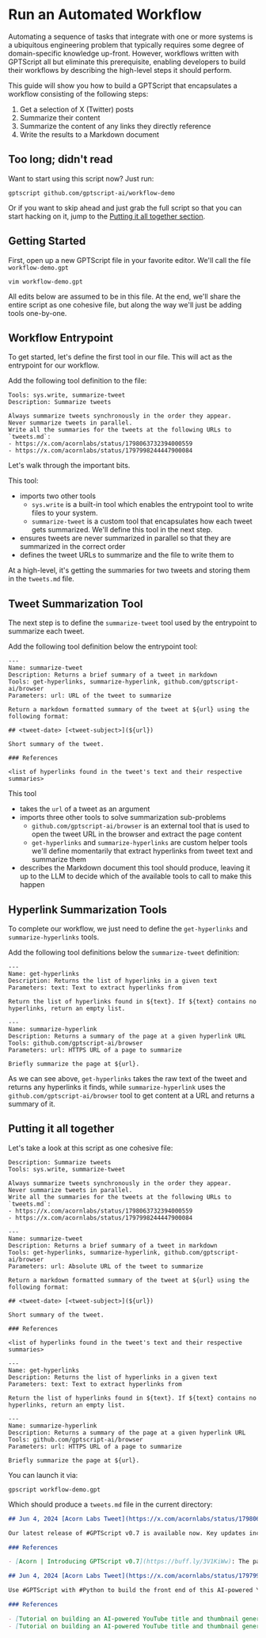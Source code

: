 # Run an Automated Workflow

Automating a sequence of tasks that integrate with one or more systems is a ubiquitous engineering problem that typically requires some degree of domain-specific knowledge up-front.
However, workflows written with GPTScript all but eliminate this prerequisite, enabling developers to build their workflows by describing the high-level steps it should perform.

This guide will show you how to build a GPTScript that encapsulates a workflow consisting of the following steps:
1. Get a selection of X (Twitter) posts 
2. Summarize their content 
3. Summarize the content of any links they directly reference
4. Write the results to a Markdown document

## Too long; didn't read

Want to start using this script now? Just run:

```
gptscript github.com/gptscript-ai/workflow-demo
```

Or if you want to skip ahead and just grab the full script so that you can start hacking on it, jump to the [Putting it all together section](workflow#putting-it-all-together).

## Getting Started

First, open up a new GPTScript file in your favorite editor. We'll call the file `workflow-demo.gpt`

```
vim workflow-demo.gpt
```

All edits below are assumed to be in this file. At the end, we'll share the entire script as one cohesive file, but along the way we'll just be adding tools one-by-one.

## Workflow Entrypoint 

To get started, let's define the first tool in our file. This will act as the entrypoint for our workflow.

Add the following tool definition to the file: 

```
Tools: sys.write, summarize-tweet
Description: Summarize tweets

Always summarize tweets synchronously in the order they appear.
Never summarize tweets in parallel.
Write all the summaries for the tweets at the following URLs to `tweets.md`:
- https://x.com/acornlabs/status/1798063732394000559
- https://x.com/acornlabs/status/1797998244447900084
```

Let's walk through the important bits. 

This tool:
- imports two other tools
  - `sys.write` is a built-in tool which enables the entrypoint tool to write files to your system.
  - `summarize-tweet` is a custom tool that encapsulates how each tweet gets summarized. We'll define this tool in the next step.
- ensures tweets are never summarized in parallel so that they are summarized in the correct order
- defines the tweet URLs to summarize and the file to write them to

At a high-level, it's getting the summaries for two tweets and storing them in the `tweets.md` file.

## Tweet Summarization Tool

The next step is to define the `summarize-tweet` tool used by the entrypoint to summarize each tweet. 

Add the following tool definition below the entrypoint tool:

```
---
Name: summarize-tweet
Description: Returns a brief summary of a tweet in markdown
Tools: get-hyperlinks, summarize-hyperlink, github.com/gptscript-ai/browser
Parameters: url: URL of the tweet to summarize

Return a markdown formatted summary of the tweet at ${url} using the following format:

## <tweet-date> [<tweet-subject>](${url})

Short summary of the tweet.

### References

<list of hyperlinks found in the tweet's text and their respective summaries>
```

This tool
- takes the `url` of a tweet as an argument
- imports three other tools to solve summarization sub-problems
  - `github.com/gptscript-ai/browser` is an external tool that is used to open the tweet URL in the browser and extract the page content
  - `get-hyperlinks` and `summarize-hyperlinks` are custom helper tools we'll define momentarily that extract hyperlinks from tweet text and summarize them
- describes the Markdown document this tool should produce, leaving it up to the LLM to decide which of the available tools to call to make this happen

## Hyperlink Summarization Tools

To complete our workflow, we just need to define the `get-hyperlinks` and `summarize-hyperlinks` tools.

Add the following tool definitions below the `summarize-tweet` definition:

```
---
Name: get-hyperlinks
Description: Returns the list of hyperlinks in a given text
Parameters: text: Text to extract hyperlinks from

Return the list of hyperlinks found in ${text}. If ${text} contains no hyperlinks, return an empty list.

---
Name: summarize-hyperlink
Description: Returns a summary of the page at a given hyperlink URL
Tools: github.com/gptscript-ai/browser
Parameters: url: HTTPS URL of a page to summarize

Briefly summarize the page at ${url}.
```

As we can see above, `get-hyperlinks` takes the raw text of the tweet and returns any hyperlinks it finds, while `summarize-hyperlink`
uses the `github.com/gptscript-ai/browser` tool to get content at a URL and returns a summary of it.

## Putting it all together

Let's take a look at this script as one cohesive file:

```
Description: Summarize tweets
Tools: sys.write, summarize-tweet

Always summarize tweets synchronously in the order they appear.
Never summarize tweets in parallel.
Write all the summaries for the tweets at the following URLs to `tweets.md`:
- https://x.com/acornlabs/status/1798063732394000559
- https://x.com/acornlabs/status/1797998244447900084

---
Name: summarize-tweet
Description: Returns a brief summary of a tweet in markdown
Tools: get-hyperlinks, summarize-hyperlink, github.com/gptscript-ai/browser
Parameters: url: Absolute URL of the tweet to summarize

Return a markdown formatted summary of the tweet at ${url} using the following format:

## <tweet-date> [<tweet-subject>](${url})

Short summary of the tweet.

### References

<list of hyperlinks found in the tweet's text and their respective summaries>

---
Name: get-hyperlinks
Description: Returns the list of hyperlinks in a given text
Parameters: text: Text to extract hyperlinks from

Return the list of hyperlinks found in ${text}. If ${text} contains no hyperlinks, return an empty list.

---
Name: summarize-hyperlink
Description: Returns a summary of the page at a given hyperlink URL
Tools: github.com/gptscript-ai/browser
Parameters: url: HTTPS URL of a page to summarize

Briefly summarize the page at ${url}.
```

You can launch it via:

```
gpscript workflow-demo.gpt
```

Which should produce a `tweets.md` file in the current directory:

```markdown
## Jun 4, 2024 [Acorn Labs Tweet](https://x.com/acornlabs/status/1798063732394000559)

Our latest release of #GPTScript v0.7 is available now. Key updates include OpenAPI v2 support, workspace tools replacement, and a chat history context tool.

### References

- [Acorn | Introducing GPTScript v0.7](https://buff.ly/3V1KiWw): The page is a blog post introducing GPTScript v0.7, highlighting its new features and fixes. Key updates include support for OpenAPI v2, removal and replacement of workspace tools, introduction of a chat history context tool, and several housekeeping changes like defaulting to the gpt-4o model and logging token usage. The post also mentions upcoming features in v0.8 and provides links to related articles and resources.

## Jun 4, 2024 [Acorn Labs Tweet](https://x.com/acornlabs/status/1797998244447900084)

Use #GPTScript with #Python to build the front end of this AI-powered YouTube generator. Part of this series walks you through it all.

### References

- [Tutorial on building an AI-powered YouTube title and thumbnail generator (Part 1)](https://buff.ly/4aGJYCD): Covers setting up the front end with Flask, modifying the script, and creating templates for the front page and result page.
- [Tutorial on building an AI-powered YouTube title and thumbnail generator (Part 2)](https://buff.ly/49MSK1k): Covers the installation and setup of GPTScript, creating a basic script, handling command-line arguments, generating a YouTube title, and generating thumbnails using DALL-E 3.
```
